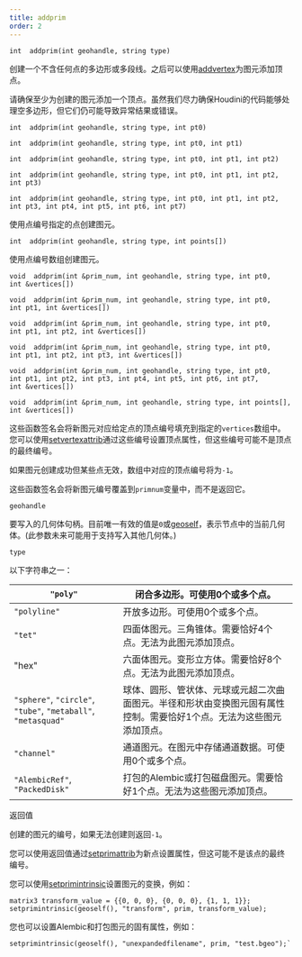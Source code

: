 ```yaml
---
title: addprim
order: 2
---
```


`int  addprim(int geohandle, string type)`

创建一个不含任何点的多边形或多段线。之后可以使用[addvertex](addvertex.html "向几何体中的图元添加顶点")为图元添加顶点。

请确保至少为创建的图元添加一个顶点。虽然我们尽力确保Houdini的代码能够处理空多边形，但它们仍可能导致异常结果或错误。

`int  addprim(int geohandle, string type, int pt0)`

`int  addprim(int geohandle, string type, int pt0, int pt1)`

`int  addprim(int geohandle, string type, int pt0, int pt1, int pt2)`

`int  addprim(int geohandle, string type, int pt0, int pt1, int pt2, int pt3)`

`int  addprim(int geohandle, string type, int pt0, int pt1, int pt2, int pt3, int pt4, int pt5, int pt6, int pt7)`

使用点编号指定的点创建图元。

`int  addprim(int geohandle, string type, int points[])`

使用点编号数组创建图元。

`void  addprim(int &prim_num, int geohandle, string type, int pt0, int &vertices[])`

`void  addprim(int &prim_num, int geohandle, string type, int pt0, int pt1, int &vertices[])`

`void  addprim(int &prim_num, int geohandle, string type, int pt0, int pt1, int pt2, int &vertices[])`

`void  addprim(int &prim_num, int geohandle, string type, int pt0, int pt1, int pt2, int pt3, int &vertices[])`

`void  addprim(int &prim_num, int geohandle, string type, int pt0, int pt1, int pt2, int pt3, int pt4, int pt5, int pt6, int pt7, int &vertices[])`

`void  addprim(int &prim_num, int geohandle, string type, int points[], int &vertices[])`

这些函数签名会将新图元对应给定点的顶点编号填充到指定的`vertices`数组中。您可以使用[setvertexattrib](setvertexattrib.html "设置几何体中顶点属性")通过这些编号设置顶点属性，但这些编号可能不是顶点的最终编号。

如果图元创建成功但某些点无效，数组中对应的顶点编号将为`-1`。

这些函数签名会将新图元编号覆盖到`primnum`变量中，而不是返回它。

`geohandle`

要写入的几何体句柄。目前唯一有效的值是`0`或[geoself](geoself.html "返回当前几何体的句柄")，表示节点中的当前几何体。(此参数未来可能用于支持写入其他几何体。)

`type`

以下字符串之一：

| `"poly"` | 闭合多边形。可使用0个或多个点。 |
| --- | --- |
| `"polyline"` | 开放多边形。可使用0个或多个点。 |
| `"tet"` | 四面体图元。三角锥体。需要恰好4个点。无法为此图元添加顶点。 |
| "hex" | 六面体图元。变形立方体。需要恰好8个点。无法为此图元添加顶点。 |
| `"sphere"`, `"circle"`, `"tube"`, `"metaball"`, `"metasquad"` | 球体、圆形、管状体、元球或元超二次曲面图元。半径和形状由变换图元固有属性控制。需要恰好1个点。无法为这些图元添加顶点。 |
| `"channel"` | 通道图元。在图元中存储通道数据。可使用0个或多个点。 |
| `"AlembicRef"`, `"PackedDisk"` | 打包的Alembic或打包磁盘图元。需要恰好1个点。无法为这些图元添加顶点。 |

返回值

创建的图元的编号，如果无法创建则返回`-1`。

您可以使用返回值通过[setprimattrib](setprimattrib.html "设置几何体中图元属性")为新点设置属性，但这可能不是该点的最终编号。

您可以使用[setprimintrinsic](setprimintrinsic.html "设置可写图元固有属性的值")设置图元的变换，例如：

```vex
matrix3 transform_value = {{0, 0, 0}, {0, 0, 0}, {1, 1, 1}};
setprimintrinsic(geoself(), "transform", prim, transform_value);

```

您也可以设置Alembic和打包图元的固有属性，例如：

```vex
setprimintrinsic(geoself(), "unexpandedfilename", prim, "test.bgeo");`

```
